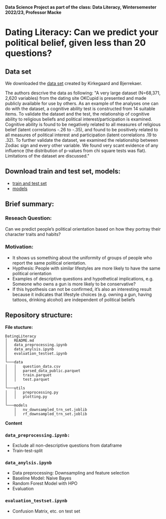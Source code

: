 **Data Science Project as part of the class: Data Literacy, Wintersemester 2022/23, Professor Macke**


# Dating Literacy: Can we predict your political belief, given less than 20 questions?

## Data set
We downloaded the [data set](https://figshare.com/articles/dataset/OKCupid_Datasets/14987388) created by Kirkegaard and Bjerrekaer. 

The authors descrive the data as following:
"A very large dataset (N=68,371, 2,620 variables) from the dating site OKCupid is presented and made publicly available for use by others. As an example of the analyses one can do with the dataset, a cognitive ability test is constructed from 14 suitable items. To validate the dataset and the test, the relationship of cognitive ability to religious beliefs and political interest/participation is examined. Cognitive ability is found to be negatively related to all measures of religious belief (latent correlations -.26 to -.35), and found to be positively related to all measures of political interest and participation (latent correlations .19 to .32). To further validate the dataset, we examined the relationship between Zodiac sign and every other variable. We found very scant evidence of any influence (the distribution of p-values from chi square tests was flat). Limitations of the dataset are discussed."
## Download train and test set, models:
- [train and test set](https://drive.google.com/drive/folders/1uP7PbnwCvYoie7Ee41mib9TyeG6yqOVn?usp=sharing) 
- [models](https://drive.google.com/drive/folders/1u3ipZDnxT_vMRhLyDJa8J2YLnArXuxpv?usp=share_link)
## Brief summary:
### Reseach Question: 
Can we predict people’s political orientation based on how they portray their character traits and habits?
### Motivation:
- It shows us something about the uniformity of groups of people who report the same political orientation.
- Hypthesis: People with similar lifestyles are more likely to have the same political orientation
- Examples of descriptive questions and hypothetical implications, e.g. Someone who owns a gun is more likely to be conservative?
- If this hypothesis can not be confirmed, it’s also an interesting result because it indicates that lifestyle choices (e.g. owning a gun, having tattoos, drinking alcohol) are independent of political beliefs

## Repository structure:

**File stucture:**
```
DatingLiteracy
│   README.md
│   data_preprocessing.ipynb    
│   data_anylsis.ipynb
│   evaluation_testset.ipynb
│
└───data
│   │   question_data.csv
│   │   parsed_data_public.parquet
│   │   train.parquet
│   │   test.parquet
│ 
└───utils
│   │   preprocessing.py
│   │   plotting.py
│ 
└───models
    │   nv_downsampled_trn_set.joblib
    │   rf_downsampled_trn_set.joblib
```
**Content**
### ```data_preprocessing.ipynb:```
- Exclude all non-descriptive questions from dataframe
- Train-test-split
### ```data_anylsis.ipynb```
- Data preprocessing: Downsampling and feature selection
- Baseline Model: Naive Bayes
- Random Forest Model with HPO
- Evaluation 
### ```evaluation_testset.ipynb```
- Confusion Matrix, etc. on test set





